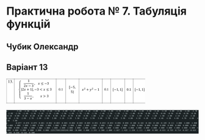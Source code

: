 # Практична робота № 7. Табуляція функцій


## Чубик Олександр


## Варіант 13


![](task.png)


![](final.png)